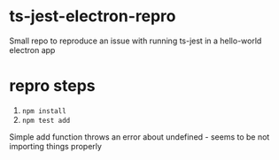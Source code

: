 # ts-jest-electron-repro
Small repo to reproduce an issue with running ts-jest in a hello-world electron app

# repro steps
1. `npm install`
2. `npm test add`

Simple add function throws an error about undefined - seems to be not importing things properly
